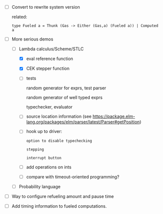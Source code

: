 - [ ] Convert to rewrite system version
  
  related:
  
  `type Fueled a = Thunk (Gas -> Either (Gas,a) (Fueled a)) | Computed a`
  
- [ ] More serious demos

  + [ ] Lambda calculus/Scheme/STLC
  
    * [x] eval reference function

    * [x] CEK stepper function

    * [ ] tests
    
      random generator for exprs, test parser
      
      random generator of well typed exprs
      
      typechecker, evaluator 

    * [ ] source location information (see https://package.elm-lang.org/packages/elm/parser/latest/Parser#getPosition)

    * [ ] hook up to driver:
          
          option to disable typechecking
          
          stepping
          
          interrupt button

    * [ ] add operations on ints
    
    * [ ] compare with timeout-oriented programming?
    
  + [ ] Probability language

- [ ] Way to configure refueling amount and pause time

- [ ] Add timing information to fueled computations.
